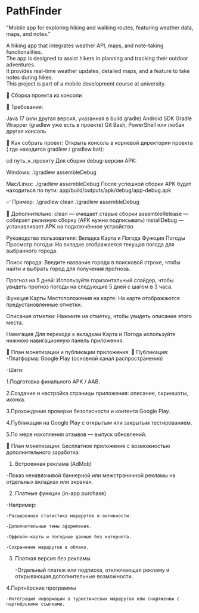 # PathFinder

"Mobile app for exploring hiking and walking routes, featuring weather data, maps, and notes."

A hiking app that integrates weather API, maps, and note-taking functionalities.  
The app is designed to assist hikers in planning and tracking their outdoor adventures.  
It provides real-time weather updates, detailed maps, and a feature to take notes during hikes.  
This project is part of a mobile development course at university.

🔧 Сборка проекта из консоли

📌 Требования:

Java 17 (или другая версия, указанная в build.gradle)
Android SDK
Gradle Wrapper (gradlew уже есть в проекте)
Git Bash, PowerShell или любая другая консоль

🚀 Как собрать проект:
Открыть консоль в корневой директории проекта ( где находится gradlew / gradlew.bat):

cd путь_к_проекту
Для сборки debug-версии APK:

Windows:
.\gradlew assembleDebug

Mac/Linux:
./gradlew assembleDebug
После успешной сборки APK будет находиться по пути:
app/build/outputs/apk/debug/app-debug.apk

✅ Пример:
.\gradlew clean
.\gradlew assembleDebug

🧹 Дополнительно:
clean — очищает старые сборки
assembleRelease — собирает релизную сборку (APK нужно подписывать)
installDebug — устанавливает APK на подключённое устройство


Руководство пользователя: Вкладка Карта и Погода
Функция Погоды
Просмотр погоды: На вкладке отображается текущая погода для выбранного города.

Поиск города: Введите название города в поисковой строке, чтобы найти и выбрать город для получения прогноза.

Прогноз на 5 дней: Используйте горизонтальный слайдер, чтобы увидеть прогноз погоды на следующие 5 дней с шагом в 3 часа.

Функция Карты
Местоположения на карте: На карте отображаются предустановленные отметки.

Описание отметки: Нажмите на отметку, чтобы увидеть описание этого места.

Навигация
Для перехода к вкладкам Карта и Погода используйте нижнюю навигационную панель приложения.

📌 План монетизации и публикации приложения:
📱 Публикация:
-Платформа: Google Play (основной канал распространения)

-Шаги:

1.Подготовка финального APK / AAB.

2.Создание и настройка страницы приложения: описание, скриншоты, иконка.

3.Прохождение проверки безопасности и контента Google Play.

4.Публикация на Google Play с открытым или закрытым тестированием.

5.По мере накопления отзывов — выпуск обновлений.

💸 План монетизации:
Бесплатное приложение с возможностью дополнительного заработка:

1. Встроенная реклама (AdMob)

-Показ ненавязчивой баннерной или межстраничной рекламы на отдельных вкладках или экранах.

2. Платные функции (in-app purchase)

-Например:

    -Расширенная статистика маршрутов и активности.

    -Дополнительные темы оформления.

    -Оффлайн-карты и погодные данные без интернета.

    -Сохранение маршрутов в облако.

3. Платная версия без рекламы

    -Отдельный платеж или подписка, отключающая рекламу и открывающая дополнительные возможности.

4.Партнёрские программы

    -Интеграция информации о туристических маршрутах или снаряжении с партнёрскими ссылками.